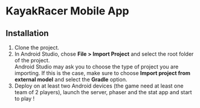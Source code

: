 # KayakRacer Mobile App

## Installation

1. Clone the project.    
2. In Android Studio, chose **File > Import Project** and select the root folder of the project.    
   Android Studio may ask you to choose the type of project you are importing. If this is the case, make sure to choose **Import project from external model** and select the **Gradle** option.     
3. Deploy on at least two Android devices (the game need at least one team of 2 players), launch the server, phaser and the stat app and start to play !



